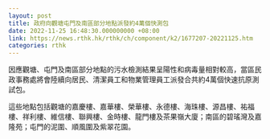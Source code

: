 ```yaml
---
layout: post
title: 政府向觀塘屯門及南區部分地點派發約4萬個快測包
date: 2022-11-25 16:48:30.000000000 +08:00
link: https://news.rthk.hk/rthk/ch/component/k2/1677207-20221125.htm
categories: rthk
---
```


因應觀塘、屯門及南區部分地點的污水檢測結果呈陽性和病毒量相對較高，當區民政事務處將會陸續向居民、清潔員工和物業管理員工派發合共約4萬個快速抗原測試包。

這些地點包括觀塘的嘉慶樓、嘉華樓、榮華樓、永德樓、海珠樓、源昌樓、祐福樓、祥利樓、維信樓、聯興樓、金時樓、龍門樓及茶果嶺大廈；南區的碧瑤灣及嘉隆苑；屯門的泥圍、順風圍及紫翠花園。
